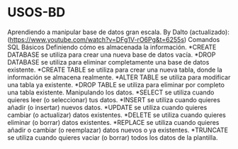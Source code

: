 # USOS-BD

Aprendiendo a manipular base de datos gran escala. 
By Dalto (actualizado):(https://www.youtube.com/watch?v=DFg1V-rO6Pg&t=6255s)
Comandos SQL Básicos
Definiendo cómo es almacenada la información.
*CREATE DATABASE se utiliza para crear una nueva base de datos vacía.
*DROP DATABASE se utiliza para eliminar completamente una base de datos existente.
*CREATE TABLE se utiliza para crear una nueva tabla, donde la información se almacena realmente.
*ALTER TABLE se utiliza para modificar una tabla ya existente.
*DROP TABLE se utiliza para eliminar por completo una tabla existente.
Manipulando los datos.
*SELECT se utiliza cuando quieres leer (o seleccionar) tus datos.
*INSERT se utiliza cuando quieres añadir (o insertar) nuevos datos.
*UPDATE se utiliza cuando quieres cambiar (o actualizar) datos existentes.
*DELETE se utiliza cuando quieres eliminar (o borrar) datos existentes.
*REPLACE se utiliza cuando quieres añadir o cambiar (o reemplazar) datos nuevos o ya existentes.
*TRUNCATE se utiliza cuando quieres vaciar (o borrar) todos los datos de la plantilla.

